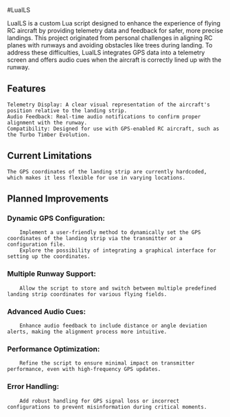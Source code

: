#LuaILS

LuaILS is a custom Lua script designed to enhance the experience of flying RC aircraft by providing telemetry data and feedback for safer, more precise landings. This project originated from personal challenges in aligning RC planes with runways and avoiding obstacles like trees during landing. To address these difficulties, LuaILS integrates GPS data into a telemetry screen and offers audio cues when the aircraft is correctly lined up with the runway.

## Features

    Telemetry Display: A clear visual representation of the aircraft's position relative to the landing strip.
    Audio Feedback: Real-time audio notifications to confirm proper alignment with the runway.
    Compatibility: Designed for use with GPS-enabled RC aircraft, such as the Turbo Timber Evolution.

## Current Limitations

    The GPS coordinates of the landing strip are currently hardcoded, which makes it less flexible for use in varying locations.

## Planned Improvements

###    Dynamic GPS Configuration:
        Implement a user-friendly method to dynamically set the GPS coordinates of the landing strip via the transmitter or a configuration file.
        Explore the possibility of integrating a graphical interface for setting up the coordinates.

###    Multiple Runway Support:
        Allow the script to store and switch between multiple predefined landing strip coordinates for various flying fields.

###    Advanced Audio Cues:
        Enhance audio feedback to include distance or angle deviation alerts, making the alignment process more intuitive.

###    Performance Optimization:
        Refine the script to ensure minimal impact on transmitter performance, even with high-frequency GPS updates.

###    Error Handling:
        Add robust handling for GPS signal loss or incorrect configurations to prevent misinformation during critical moments.